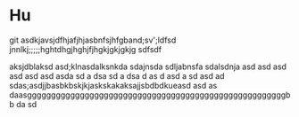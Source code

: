 # Hu
git 
asdkjavsjdfhjafjhjasbnfsjhfgband;sv';ldfsd
jnnlkj;;;;;hghtdhgjhghjfjhgkjgkjgkjg
sdfsdf

aksjdblaksd
asd;klnasdalksnkda
sdajnsda
sdljabnsfa
sdalsdnja
asd
asd
asd
asd
asd
asd
asda
sd
a
dsa
sd
a
dsa
d
as
d
asd
a
sd
asd
ad
sdas;asdjjbasbkbskjkjaskskakaksajjsbdbdkueasd
asd
as
daasggggggggggggggggggggggggggggggggggggggggggggggggggggggbb
da
sd
